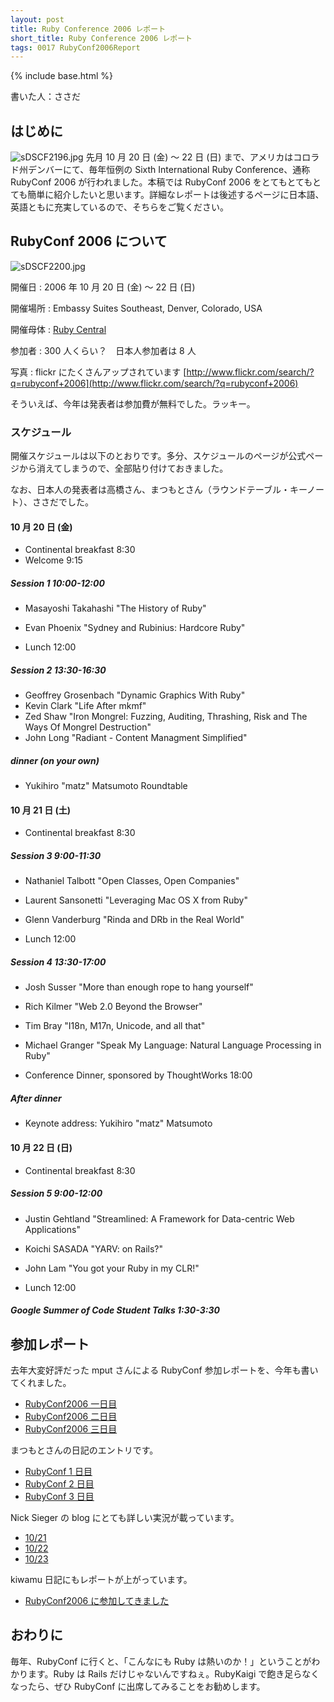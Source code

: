 ```yaml
---
layout: post
title: Ruby Conference 2006 レポート
short_title: Ruby Conference 2006 レポート
tags: 0017 RubyConf2006Report
---
```

{% include base.html %}


書いた人：ささだ

## はじめに

![sDSCF2196.jpg]({{base}}{{site.baseurl}}/images/0017-RubyConf2006Report/sDSCF2196.jpg)
先月 10 月 20 日 (金) 〜 22 日 (日) まで、アメリカはコロラド州デンバーにて、毎年恒例の Sixth International Ruby Conference、通称 RubyConf 2006 が行われました。本稿では RubyConf 2006 をとてもとてもとても簡単に紹介したいと思います。詳細なレポートは後述するページに日本語、英語ともに充実しているので、そちらをご覧ください。

## RubyConf 2006 について
![sDSCF2200.jpg]({{base}}{{site.baseurl}}/images/0017-RubyConf2006Report/sDSCF2200.jpg)

開催日
: 2006 年 10 月 20 日 (金) 〜 22 日 (日)

開催場所
:  Embassy Suites Southeast, Denver, Colorado, USA

開催母体
:  [Ruby Central](http://www.rubycentral.com/)

参加者
:  300 人くらい？　日本人参加者は 8 人

写真
:  flickr にたくさんアップされています [http://www.flickr.com/search/?q=rubyconf+2006](http://www.flickr.com/search/?q=rubyconf+2006)

そういえば、今年は発表者は参加費が無料でした。ラッキー。

### スケジュール

開催スケジュールは以下のとおりです。多分、スケジュールのページが公式ページから消えてしまうので、全部貼り付けておきました。

なお、日本人の発表者は高橋さん、まつもとさん（ラウンドテーブル・キーノート）、ささだでした。

#### 10 月 20 日 (金)

* Continental breakfast 8:30
* Welcome 9:15


##### Session 1 10:00-12:00

* Masayoshi Takahashi "The History of Ruby"
* Evan Phoenix "Sydney and Rubinius: Hardcore Ruby"


* Lunch 12:00


##### Session 2 13:30-16:30

* Geoffrey Grosenbach "Dynamic Graphics With Ruby"
* Kevin Clark "Life After mkmf"
* Zed Shaw "Iron Mongrel: Fuzzing, Auditing, Thrashing, Risk and The Ways Of Mongrel Destruction"
* John Long "Radiant - Content Managment Simplified"


##### dinner (on your own)

* Yukihiro "matz" Matsumoto Roundtable


#### 10 月 21 日 (土)

* Continental breakfast 8:30


##### Session 3 9:00-11:30

* Nathaniel Talbott "Open Classes, Open Companies"
* Laurent Sansonetti "Leveraging Mac OS X from Ruby"
* Glenn Vanderburg "Rinda and DRb in the Real World"


* Lunch 12:00


##### Session 4 13:30-17:00

* Josh Susser "More than enough rope to hang yourself"
* Rich Kilmer "Web 2.0 Beyond the Browser"
* Tim Bray "I18n, M17n, Unicode, and all that"
* Michael Granger "Speak My Language: Natural Language Processing in Ruby"


* Conference Dinner, sponsored by ThoughtWorks 18:00


##### After dinner

* Keynote address: Yukihiro "matz" Matsumoto


#### 10 月 22 日 (日)

* Continental breakfast 8:30


##### Session 5 9:00-12:00

* Justin Gehtland "Streamlined: A Framework for Data-centric Web Applications"
* Koichi SASADA "YARV: on Rails?"
* John Lam "You got your Ruby in my CLR!"


* Lunch 12:00


##### Google Summer of Code Student Talks 1:30-3:30

## 参加レポート

去年大変好評だった mput さんによる RubyConf 参加レポートを、今年も書いてくれました。

* [RubyConf2006 一日目](http://mput.dip.jp/mput/?date=20061021)
* [RubyConf2006 二日目](http://mput.dip.jp/mput/?date=20061022)
* [RubyConf2006 三日目](http://mput.dip.jp/mput/?date=20061023)


まつもとさんの日記のエントリです。

* [RubyConf 1 日目](http://www.rubyist.net/~matz/20061020.html#p01)
* [RubyConf 2 日目](http://www.rubyist.net/~matz/20061021.html#p01)
* [RubyConf 3 日目](http://www.rubyist.net/~matz/20061022.html#p02)


Nick Sieger の blog にとても詳しい実況が載っています。

* [10/21](http://blog.nicksieger.com/articles/2006/10/21/)
* [10/22](http://blog.nicksieger.com/articles/2006/10/22/)
* [10/23](http://blog.nicksieger.com/articles/2006/10/23/)


kiwamu 日記にもレポートが上がっています。

* [RubyConf2006 に参加してきました](http://d.hatena.ne.jp/kiwamu/20061026/1161865162)


## おわりに

毎年、RubyConf に行くと、「こんなにも Ruby は熱いのか！」ということがわかります。Ruby は Rails だけじゃないんですねぇ。RubyKaigi で飽き足らなくなったら、ぜひ RubyConf に出席してみることをお勧めします。


